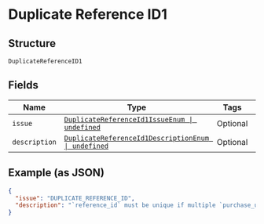 
# Duplicate Reference ID1

## Structure

`DuplicateReferenceID1`

## Fields

| Name | Type | Tags | Description |
|  --- | --- | --- | --- |
| `issue` | [`DuplicateReferenceId1IssueEnum \| undefined`](../../doc/models/duplicate-reference-id-1-issue-enum.md) | Optional | - |
| `description` | [`DuplicateReferenceId1DescriptionEnum \| undefined`](../../doc/models/duplicate-reference-id-1-description-enum.md) | Optional | - |

## Example (as JSON)

```json
{
  "issue": "DUPLICATE_REFERENCE_ID",
  "description": "`reference_id` must be unique if multiple `purchase_unit` are provided."
}
```

